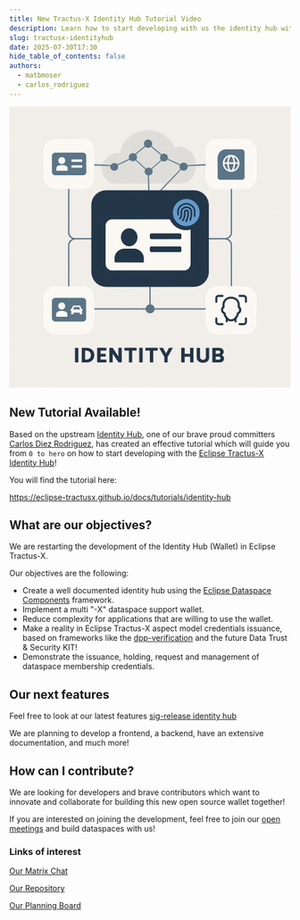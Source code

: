 ```yaml
---
title: New Tractus-X Identity Hub Tutorial Video
description: Learn how to start developing with us the identity hub with a cool video!
slug: tractusx-identityhub
date: 2025-07-30T17:30
hide_table_of_contents: false
authors:
  - matbmoser
  - carlos_rodriguez
---
```


![identityhub logo](identityhub.png)

## New Tutorial Available!

Based on the upstream [Identity Hub](https://github.com/eclipse-edc/IdentityHub), one of our brave proud committers [Carlos Diez Rodriguez](https://github.com/CDiezRodriguez), has created an effective tutorial which will guide you from `0 to hero` on how to start developing with the [Eclipse Tractus-X Identity Hub](https://github.com/eclipse-tractusx/tractusx-identityhub)!

You will find the tutorial here:

https://eclipse-tractusx.github.io/docs/tutorials/identity-hub

## What are our objectives?

We are restarting the development of the Identity Hub (Wallet) in Eclipse Tractus-X.

Our objectives are the following:
 - Create a well documented identity hub using the [Eclipse Dataspace Components](https://github.com/eclipse-edc) framework.
 - Implement a multi "-X" dataspace support wallet.
 - Reduce complexity for applications that are willing to use the wallet.
 - Make a reality in Eclipse Tractus-X aspect model credentials issuance, based on frameworks like the [dpp-verification](https://github.com/eclipse-tractusx/digital-product-pass/tree/main/dpp-verification) and the future Data Trust & Security KIT!
 - Demonstrate the issuance, holding, request and management of dataspace membership credentials.

## Our next features

Feel free to look at our latest features [sig-release identity hub](https://github.com/eclipse-tractusx/sig-release/issues?q=state%3Aopen%20label%3Aidentity-hub)

We are planning to develop a frontend, a backend, have an extensive documentation, and much more!

## How can I contribute?

We are looking for developers and brave contributors which want to innovate and collaborate for building this new open source wallet together!

If you are interested on joining the development, feel free to join our [open meetings](https://eclipse-tractusx.github.io/community/open-meetings#Identity%20Hub%20Weekly) and build dataspaces with us!

### Links of interest

[Our Matrix Chat](https://matrix.eecc.de/#/room/%23tractusx-identity-hub:matrix.eclipse.org)

[Our Repository](https://github.com/eclipse-tractusx/tractusx-identityhub)

[Our Planning Board](https://github.com/orgs/eclipse-tractusx/projects/87/views/1)
